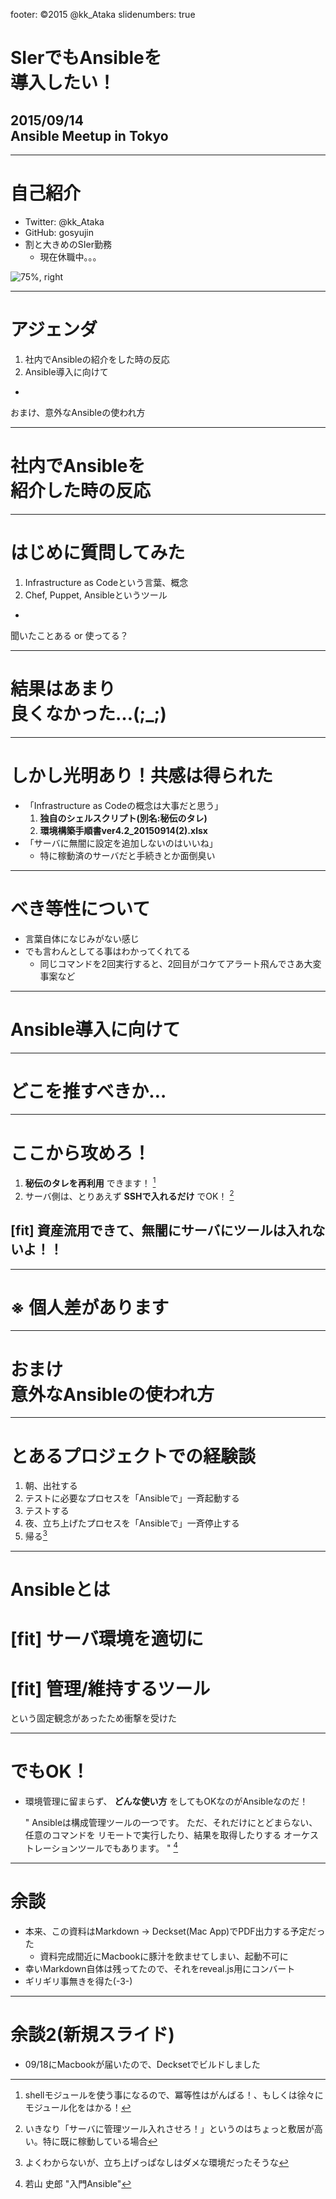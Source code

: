 footer: ©2015 @kk_Ataka
slidenumbers: true

# SIerでもAnsibleを<br />導入したい！

## 2015/09/14<br />Ansible Meetup in Tokyo

---

# 自己紹介

- Twitter: @kk_Ataka 
- GitHub:  gosyujin
- 割と大きめのSIer勤務
    - 現在休職中。。。

![75%, right](https://pbs.twimg.com/profile_images/2222065431/image.png)

---

# アジェンダ

1. 社内でAnsibleの紹介をした時の反応
2. Ansible導入に向けて

-

おまけ、意外なAnsibleの使われ方

---

# 社内でAnsibleを<br />紹介した時の反応

---

# はじめに質問してみた

1. Infrastructure as Codeという言葉、概念
1. Chef, Puppet, Ansibleというツール

-

聞いたことある or 使ってる？

---

# 結果はあまり<br />良くなかった…(;_;)

---

# しかし光明あり！共感は得られた

- 「Infrastructure as Codeの概念は大事だと思う」
    1. **独自のシェルスクリプト(別名:秘伝のタレ)**
    1. **環境構築手順書ver4.2_20150914(2).xlsx**
- 「サーバに無闇に設定を追加しないのはいいね」
    - 特に稼動済のサーバだと手続きとか面倒臭い

---

# べき等性について

- 言葉自体になじみがない感じ
- でも言わんとしてる事はわかってくれてる
    - 同じコマンドを2回実行すると、2回目がコケてアラート飛んでさあ大変事案など

---

# Ansible導入に向けて

---

# どこを推すべきか…

---

# ここから攻めろ！

1. **秘伝のタレを再利用** できます！ [^*1]
2. サーバ側は、とりあえず **SSHで入れるだけ** でOK！ [^*2]

## [fit] **資産流用できて、無闇にサーバにツールは入れないよ！！**

[^*1]: shellモジュールを使う事になるので、冪等性はがんばる！、もしくは徐々にモジュール化をはかる！

[^*2]: いきなり「サーバに管理ツール入れさせろ！」というのはちょっと敷居が高い。特に既に稼動している場合

---

# ※ 個人差があります

---

# おまけ<br />意外なAnsibleの使われ方

---

# とあるプロジェクトでの経験談

1. 朝、出社する
1. テストに必要なプロセスを「Ansibleで」一斉起動する
1. テストする
1. 夜、立ち上げたプロセスを「Ansibleで」一斉停止する
1. 帰る[^*3]

[^*3]: よくわからないが、立ち上げっぱなしはダメな環境だったそうな

---

# Ansibleとは

# [fit] **サーバ環境を適切に**
# [fit] **管理/維持するツール**

という固定観念があったため衝撃を受けた

---

# でもOK！

- 環境管理に留まらず、 **どんな使い方** をしてもOKなのがAnsibleなのだ！

    " Ansibleは構成管理ツールの一つです。
    ただ、それだけにとどまらない、任意のコマンドを
    リモートで実行したり、結果を取得したりする
    オーケストレーションツールでもあります。 " [^*4]

[^*4]: 若山 史郎 "入門Ansible"

---

# 余談

- 本来、この資料はMarkdown -> Deckset(Mac App)でPDF出力する予定だった
    - 資料完成間近にMacbookに豚汁を飲ませてしまい、起動不可に
- 幸いMarkdown自体は残ってたので、それをreveal.js用にコンバート
- ギリギリ事無きを得た(-3-)

---

# 余談2(新規スライド)

- 09/18にMacbookが届いたので、Decksetでビルドしました
